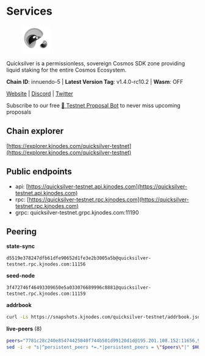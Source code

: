 # Services

<figure><img src="https://raw.githubusercontent.com/kj89/cosmos-images/main/logos/quicksilver.png" alt=""><figcaption></figcaption></figure>

Quicksilver is a permissionless, sovereign Cosmos SDK zone providing liquid staking for the entire Cosmos Ecosystem.

**Chain ID**: innuendo-5 | **Latest Version Tag**: v1.4.0-rc10.2 | **Wasm**: OFF

[Website](https://quicksilver.zone) | [Discord](https://discord.gg/quicksilverprotocol) | [Twitter](https://twitter.com/quicksilverzone)



Subscribe to our free [🤖 Testnet Proposal Bot](https://t.me/kjnodes_testnet_proposal_bot) to never miss upcoming proposals


## Chain explorer
[https://explorer.kjnodes.com/quicksilver-testnet](https://explorer.kjnodes.com/quicksilver-testnet)

## Public endpoints

* api: [https://quicksilver-testnet.api.kjnodes.com](https://quicksilver-testnet.api.kjnodes.com)
* rpc: [https://quicksilver-testnet.rpc.kjnodes.com](https://quicksilver-testnet.rpc.kjnodes.com)
* grpc: quicksilver-testnet.grpc.kjnodes.com:11190

## Peering

**state-sync**

```text
d5519e378247dfb61dfe90652d1fe3e2b3005a5b@quicksilver-testnet.rpc.kjnodes.com:11156
```

**seed-node**

```text
3f472746f46493309650e5a033076689996c8881@quicksilver-testnet.rpc.kjnodes.com:11159
```

**addrbook**
```bash
curl -Ls https://snapshots.kjnodes.com/quicksilver-testnet/addrbook.json > $HOME/.quicksilverd/config/addrbook.json
```

**live-peers** (8)
```bash
peers="7781c28c240e85474425040f744b501d99120d1d@195.201.108.152:11656,9a60250367f370dc7395c7a5b0d503cec544188f@65.108.230.113:20026,0ccfc2136005f448c11dd515e22aac3e25f4b6dd@31.220.84.183:36656,d5519e378247dfb61dfe90652d1fe3e2b3005a5b@65.109.68.190:11156,25410bff2fb7312d24c11b1e990507e5e3aa40b7@135.125.5.31:48656,74abcb5243d4ffc43de6ad1a288d8e50adcd467e@65.109.80.176:20656,78acdbabc08231765444b3143a222d433a5157e1@142.132.205.94:15651,13564ca7ffcc8fa6bcc6d405c96fe8c724ec17da@88.99.213.25:11656"
sed -i -e "s|^persistent_peers *=.*|persistent_peers = \"$peers\"|" $HOME/.quicksilverd/config/config.toml
```
